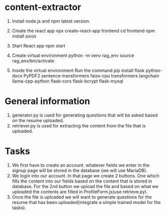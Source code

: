 # content-extractor

1. Install node.js and npm latest version.

2. Create the react app
   npx create-react-app frontend
   cd frontend
   npm install axios

3. Start React app
   npm start

4. Create virtual environment
   python -m venv rag_env
   source rag_env/bin/activate

5. Inside the virtual environment
   Run the command pip install flask python-docx PyPDF2 sentence-transformers faiss-cpu transformers langchain llama-cpp-python flask-cors flask-bcrypt flask-mysql


# General information

1. generator.py is used for generating questions that will be asked based on the resume uploaded.
2. retriever.py is used for extracting the content from the file that is uploaded.


# Tasks

1. We first have to create an account. whatever fields we enter in the signup page will be stored in the database (we will use MariaDB).
2. We login into our account. In that page we create 2 buttons. One which fills the content into our fields based on the content that is stored in database. For the 2nd button we upload the file and based on what we uploaded the contents are filled in ProfileForm.js(use retrieve.py).
3. Once the file is uploaded we will want to generate questions for the resume that has been uploaded(integrate a simple trained model for the tasks). 
